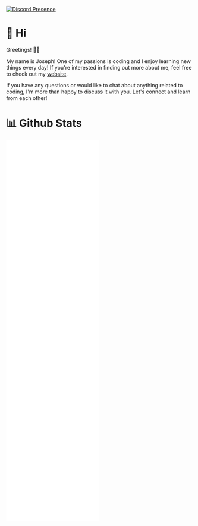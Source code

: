 [![Discord Presence](https://lanyard.cnrad.dev/api/156961590590046208?bg=2C2F33&hideDiscrim=true&idleMessage=Nothing%20going%20on%20here%20just%20hanging%20out)](https://discord.com/users/156961590590046208) 


# 👋 Hi

Greetings! 🙋‍♂️

My name is Joseph! One of my passions is coding and I enjoy learning new things every day! If you're interested in finding out more about me, feel free to check out my [website](https://www.josephcarmosino.website/).

If you have any questions or would like to chat about anything related to coding, I'm more than happy to discuss it with you. Let's connect and learn from each other!

# 📊 Github Stats

<picture>
  <img src="/github-metrics.svg" alt="Metrics">
</picture>
